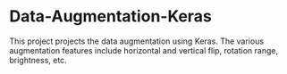 # Data-Augmentation-Keras

This project projects the data augmentation using Keras. The various augmentation features include horizontal and vertical flip, rotation range, brightness, etc.
